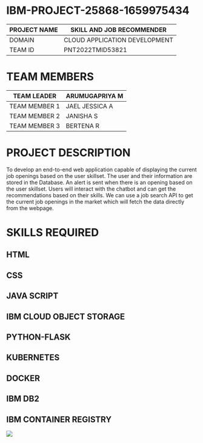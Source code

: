 # IBM-PROJECT-25868-1659975434
 
|  PROJECT NAME |  SKILL AND JOB RECOMMENDER     |
| ------------- | -------------------------------|
| DOMAIN        |  CLOUD APPLICATION DEVELOPMENT |
| TEAM ID       |  PNT2022TMID53821              |

# TEAM MEMBERS 

|  TEAM LEADER     |	 ARUMUGAPRIYA M      |
|----------------  |--------------------- |
|  TEAM MEMBER 1   |  JAEL JESSICA A      |
|  TEAM MEMBER 2	  |  JANISHA S           |
|  TEAM MEMBER 3	  |  BERTENA R           |

# PROJECT DESCRIPTION
To develop an end-to-end web application capable of displaying the current job openings based on the user skillset. The user and their information are stored in the Database. An alert is sent when there is an opening based on the user skillset. Users will interact with the chatbot and can get the recommendations based on their skills. We can use a job search API to get the current job openings in the market which will fetch the data directly from the webpage.

# SKILLS REQUIRED
HTML
------------------------
CSS	
------------------------
JAVA SCRIPT
------------------------
IBM CLOUD OBJECT STORAGE
------------------------
PYTHON-FLASK 
------------------------
KUBERNETES 
------------------------
DOCKER
------------------------
IBM DB2 
------------------------
IBM CONTAINER REGISTRY
------------------------

<p align="left">
  <a href="https://skillicons.dev">
    <img src="https://skillicons.dev/icons?i=kubernetes,docker,html,css,github,py,flask,js" />
  </a>
</p>
